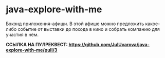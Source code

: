 # java-explore-with-me
Бэкэнд приложения-афиши. В этой афише можно предложить какое-либо событие от выставки до похода в кино и собрать компанию для участия в нём.

**ССЫЛКА НА ПУЛРЕКВЕСТ:
https://github.com/JulUvarova/java-explore-with-me/pull/3**
